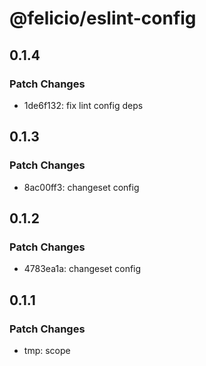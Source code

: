 # @felicio/eslint-config

## 0.1.4

### Patch Changes

- 1de6f132: fix lint config deps

## 0.1.3

### Patch Changes

- 8ac00ff3: changeset config

## 0.1.2

### Patch Changes

- 4783ea1a: changeset config

## 0.1.1

### Patch Changes

- tmp: scope

